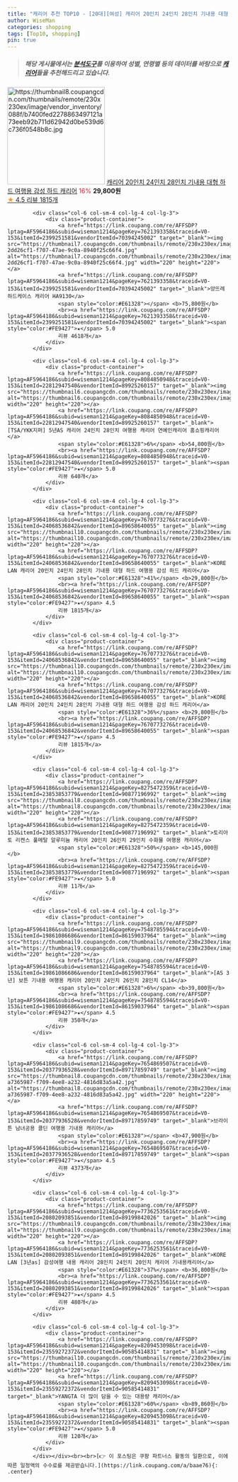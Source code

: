 ```yaml
---
title: "캐리어 추천 TOP10 - [20대][여성] 캐리어 20인치 24인치 28인치 기내용 대형 하드 여행용 감성 하드 캐리어"
author: WiseMan
categories: shopping
tags: [Top10, shopping]
pin: true
---
```


> ##### 해당 게시물에서는 [**분석도구**](https://itemscout.io/)를 이용하여 **성별**, **연령별** 등의 데이터를 바탕으로 [**캐리어**](https://link.coupang.com/a/baae76)들을 추천해드리고 있습니다.
<div class="container"><div class="row">
            <div class="col-6 col-sm-4 col-lg-4 col-lg-3">
                <div class="product-container">
                    <a href="https://link.coupang.com/re/AFFSDP?lptag=AF5964186&subid=wiseman1214&pageKey=7670773276&traceid=V0-153&itemId=24068536836&vendorItemId=89658640124" target="_blank"><img src="https://thumbnail8.coupangcdn.com/thumbnails/remote/230x230ex/image/vendor_inventory/088f/b7400fed2278863497121a73eeb92b711d62942d0be539d6c736f0548b8c.jpg" alt="https://thumbnail8.coupangcdn.com/thumbnails/remote/230x230ex/image/vendor_inventory/088f/b7400fed2278863497121a73eeb92b711d62942d0be539d6c736f0548b8c.jpg" width="220" height="220"></a>
                    <a href="https://link.coupang.com/re/AFFSDP?lptag=AF5964186&subid=wiseman1214&pageKey=7670773276&traceid=V0-153&itemId=24068536836&vendorItemId=89658640124" target="_blank">캐리어 20인치 24인치 28인치 기내용 대형 하드 여행용 감성 하드 캐리어</a>
                    <span style="color:#E61328">16%</span> <b>29,800원</b>
                    <br><a href="https://link.coupang.com/re/AFFSDP?lptag=AF5964186&subid=wiseman1214&pageKey=7670773276&traceid=V0-153&itemId=24068536836&vendorItemId=89658640124" target="_blank"><span style="color:#FE9427">★</span> 4.5
                    리뷰 1815개</a>
                </div>
            </div>
            
            <div class="col-6 col-sm-4 col-lg-4 col-lg-3">
                <div class="product-container">
                    <a href="https://link.coupang.com/re/AFFSDP?lptag=AF5964186&subid=wiseman1214&pageKey=7621393358&traceid=V0-153&itemId=2399251581&vendorItemId=70394245002" target="_blank"><img src="https://thumbnail7.coupangcdn.com/thumbnails/remote/230x230ex/image/retail/images/2914412808088113-2dd26cf1-f707-47ae-9c0a-8940f25c66f4.jpg" alt="https://thumbnail7.coupangcdn.com/thumbnails/remote/230x230ex/image/retail/images/2914412808088113-2dd26cf1-f707-47ae-9c0a-8940f25c66f4.jpg" width="220" height="220"></a>
                    <a href="https://link.coupang.com/re/AFFSDP?lptag=AF5964186&subid=wiseman1214&pageKey=7621393358&traceid=V0-153&itemId=2399251581&vendorItemId=70394245002" target="_blank">앙뜨레 하드케이스 캐리어 HA9130</a>
                    <span style="color:#E61328"></span> <b>75,800원</b>
                    <br><a href="https://link.coupang.com/re/AFFSDP?lptag=AF5964186&subid=wiseman1214&pageKey=7621393358&traceid=V0-153&itemId=2399251581&vendorItemId=70394245002" target="_blank"><span style="color:#FE9427">★</span> 5.0
                    리뷰 4618개</a>
                </div>
            </div>
            
            <div class="col-6 col-sm-4 col-lg-4 col-lg-3">
                <div class="product-container">
                    <a href="https://link.coupang.com/re/AFFSDP?lptag=AF5964186&subid=wiseman1214&pageKey=8084850948&traceid=V0-153&itemId=22812947540&vendorItemId=89925260157" target="_blank"><img src="https://thumbnail6.coupangcdn.com/thumbnails/remote/230x230ex/image/vendor_inventory/aeee/f7f429d8daf02caf20bf8674f72a0d5f996851b892c846de578632016fc2.jpg" alt="https://thumbnail6.coupangcdn.com/thumbnails/remote/230x230ex/image/vendor_inventory/aeee/f7f429d8daf02caf20bf8674f72a0d5f996851b892c846de578632016fc2.jpg" width="220" height="220"></a>
                    <a href="https://link.coupang.com/re/AFFSDP?lptag=AF5964186&subid=wiseman1214&pageKey=8084850948&traceid=V0-153&itemId=22812947540&vendorItemId=89925260157" target="_blank">[TSA/YKK지퍼] 5년AS 캐리어 24인치 28인치 여행용 캐리어 연예인캐리어 홈쇼핑캐리어</a>
                    <span style="color:#E61328">6%</span> <b>54,800원</b>
                    <br><a href="https://link.coupang.com/re/AFFSDP?lptag=AF5964186&subid=wiseman1214&pageKey=8084850948&traceid=V0-153&itemId=22812947540&vendorItemId=89925260157" target="_blank"><span style="color:#FE9427">★</span> 5.0
                    리뷰 640개</a>
                </div>
            </div>
            
            <div class="col-6 col-sm-4 col-lg-4 col-lg-3">
                <div class="product-container">
                    <a href="https://link.coupang.com/re/AFFSDP?lptag=AF5964186&subid=wiseman1214&pageKey=7670773276&traceid=V0-153&itemId=24068536842&vendorItemId=89658640055" target="_blank"><img src="https://thumbnail10.coupangcdn.com/thumbnails/remote/230x230ex/image/vendor_inventory/2f2b/d406bab521aaaf3fba26721e98d44cd53b3bc07ab4985967b3b26e765c39.jpg" alt="https://thumbnail10.coupangcdn.com/thumbnails/remote/230x230ex/image/vendor_inventory/2f2b/d406bab521aaaf3fba26721e98d44cd53b3bc07ab4985967b3b26e765c39.jpg" width="220" height="220"></a>
                    <a href="https://link.coupang.com/re/AFFSDP?lptag=AF5964186&subid=wiseman1214&pageKey=7670773276&traceid=V0-153&itemId=24068536842&vendorItemId=89658640055" target="_blank">KORE LAN 캐리어 20인치 24인치 28인치 기내용 대형 하드 여행용 감성 하드 캐리어</a>
                    <span style="color:#E61328">41%</span> <b>29,800원</b>
                    <br><a href="https://link.coupang.com/re/AFFSDP?lptag=AF5964186&subid=wiseman1214&pageKey=7670773276&traceid=V0-153&itemId=24068536842&vendorItemId=89658640055" target="_blank"><span style="color:#FE9427">★</span> 4.5
                    리뷰 1815개</a>
                </div>
            </div>
            
            <div class="col-6 col-sm-4 col-lg-4 col-lg-3">
                <div class="product-container">
                    <a href="https://link.coupang.com/re/AFFSDP?lptag=AF5964186&subid=wiseman1214&pageKey=7670773276&traceid=V0-153&itemId=24068536842&vendorItemId=89658640055" target="_blank"><img src="https://thumbnail10.coupangcdn.com/thumbnails/remote/230x230ex/image/vendor_inventory/2f2b/d406bab521aaaf3fba26721e98d44cd53b3bc07ab4985967b3b26e765c39.jpg" alt="https://thumbnail10.coupangcdn.com/thumbnails/remote/230x230ex/image/vendor_inventory/2f2b/d406bab521aaaf3fba26721e98d44cd53b3bc07ab4985967b3b26e765c39.jpg" width="220" height="220"></a>
                    <a href="https://link.coupang.com/re/AFFSDP?lptag=AF5964186&subid=wiseman1214&pageKey=7670773276&traceid=V0-153&itemId=24068536842&vendorItemId=89658640055" target="_blank">KORE LAN 캐리어 20인치 24인치 28인치 기내용 대형 하드 여행용 감성 하드 캐리어</a>
                    <span style="color:#E61328">36%</span> <b>29,800원</b>
                    <br><a href="https://link.coupang.com/re/AFFSDP?lptag=AF5964186&subid=wiseman1214&pageKey=7670773276&traceid=V0-153&itemId=24068536842&vendorItemId=89658640055" target="_blank"><span style="color:#FE9427">★</span> 4.5
                    리뷰 1815개</a>
                </div>
            </div>
            
            <div class="col-6 col-sm-4 col-lg-4 col-lg-3">
                <div class="product-container">
                    <a href="https://link.coupang.com/re/AFFSDP?lptag=AF5964186&subid=wiseman1214&pageKey=8275472359&traceid=V0-153&itemId=23853853779&vendorItemId=90877196992" target="_blank"><img src="https://thumbnail8.coupangcdn.com/thumbnails/remote/230x230ex/image/vendor_inventory/635c/a30f878e912f6c3e57a9c9efd0bd16e1f30dab0a4b9ddcdf3de088b681d0.jpg" alt="https://thumbnail8.coupangcdn.com/thumbnails/remote/230x230ex/image/vendor_inventory/635c/a30f878e912f6c3e57a9c9efd0bd16e1f30dab0a4b9ddcdf3de088b681d0.jpg" width="220" height="220"></a>
                    <a href="https://link.coupang.com/re/AFFSDP?lptag=AF5964186&subid=wiseman1214&pageKey=8275472359&traceid=V0-153&itemId=23853853779&vendorItemId=90877196992" target="_blank">토리아토 리켄스 풀메탈 알루미늄 캐리어 20인치 26인치 29인치 수화물 여행용 캐리어</a>
                    <span style="color:#E61328">50%</span> <b>145,000원</b>
                    <br><a href="https://link.coupang.com/re/AFFSDP?lptag=AF5964186&subid=wiseman1214&pageKey=8275472359&traceid=V0-153&itemId=23853853779&vendorItemId=90877196992" target="_blank"><span style="color:#FE9427">★</span> 5.0
                    리뷰 11개</a>
                </div>
            </div>
            
            <div class="col-6 col-sm-4 col-lg-4 col-lg-3">
                <div class="product-container">
                    <a href="https://link.coupang.com/re/AFFSDP?lptag=AF5964186&subid=wiseman1214&pageKey=7548785594&traceid=V0-153&itemId=19861086686&vendorItemId=86159037964" target="_blank"><img src="https://thumbnail9.coupangcdn.com/thumbnails/remote/230x230ex/image/vendor_inventory/e0c1/8b566f500e9bed79a1562528e6987c5837bb5b8589b8c6424d5ae6d14253.jpg" alt="https://thumbnail9.coupangcdn.com/thumbnails/remote/230x230ex/image/vendor_inventory/e0c1/8b566f500e9bed79a1562528e6987c5837bb5b8589b8c6424d5ae6d14253.jpg" width="220" height="220"></a>
                    <a href="https://link.coupang.com/re/AFFSDP?lptag=AF5964186&subid=wiseman1214&pageKey=7548785594&traceid=V0-153&itemId=19861086686&vendorItemId=86159037964" target="_blank">[AS 3년] 보튼 기내용 여행용 캐리어 20인치 24인치 26인치 28인치 CL14</a>
                    <span style="color:#E61328">6%</span> <b>39,800원</b>
                    <br><a href="https://link.coupang.com/re/AFFSDP?lptag=AF5964186&subid=wiseman1214&pageKey=7548785594&traceid=V0-153&itemId=19861086686&vendorItemId=86159037964" target="_blank"><span style="color:#FE9427">★</span> 4.5
                    리뷰 350개</a>
                </div>
            </div>
            
            <div class="col-6 col-sm-4 col-lg-4 col-lg-3">
                <div class="product-container">
                    <a href="https://link.coupang.com/re/AFFSDP?lptag=AF5964186&subid=wiseman1214&pageKey=7654869507&traceid=V0-153&itemId=20377936528&vendorItemId=89717859749" target="_blank"><img src="https://thumbnail8.coupangcdn.com/thumbnails/remote/230x230ex/image/retail/images/524237667197351-a7365987-f709-4ee8-a232-4816d83a5a42.jpg" alt="https://thumbnail8.coupangcdn.com/thumbnails/remote/230x230ex/image/retail/images/524237667197351-a7365987-f709-4ee8-a232-4816d83a5a42.jpg" width="220" height="220"></a>
                    <a href="https://link.coupang.com/re/AFFSDP?lptag=AF5964186&subid=wiseman1214&pageKey=7654869507&traceid=V0-153&itemId=20377936528&vendorItemId=89717859749" target="_blank">브라이튼 남녀공용 콜딘 여행용 기내용 캐리어</a>
                    <span style="color:#E61328"></span> <b>47,900원</b>
                    <br><a href="https://link.coupang.com/re/AFFSDP?lptag=AF5964186&subid=wiseman1214&pageKey=7654869507&traceid=V0-153&itemId=20377936528&vendorItemId=89717859749" target="_blank"><span style="color:#FE9427">★</span> 4.5
                    리뷰 4373개</a>
                </div>
            </div>
            
            <div class="col-6 col-sm-4 col-lg-4 col-lg-3">
                <div class="product-container">
                    <a href="https://link.coupang.com/re/AFFSDP?lptag=AF5964186&subid=wiseman1214&pageKey=7736253561&traceid=V0-153&itemId=20802093851&vendorItemId=89199842026" target="_blank"><img src="https://thumbnail9.coupangcdn.com/thumbnails/remote/230x230ex/image/vendor_inventory/04c0/c13c4f5502bf6a31160cb0f2a81d94beb6409448ccc4902da5c799672767.jpg" alt="https://thumbnail9.coupangcdn.com/thumbnails/remote/230x230ex/image/vendor_inventory/04c0/c13c4f5502bf6a31160cb0f2a81d94beb6409448ccc4902da5c799672767.jpg" width="220" height="220"></a>
                    <a href="https://link.coupang.com/re/AFFSDP?lptag=AF5964186&subid=wiseman1214&pageKey=7736253561&traceid=V0-153&itemId=20802093851&vendorItemId=89199842026" target="_blank">KORE LAN [3년as] 감성여행 내용 캐리어 28인치 24인치 20인치 캐리어 기내용캐리어</a>
                    <span style="color:#E61328">37%</span> <b>36,800원</b>
                    <br><a href="https://link.coupang.com/re/AFFSDP?lptag=AF5964186&subid=wiseman1214&pageKey=7736253561&traceid=V0-153&itemId=20802093851&vendorItemId=89199842026" target="_blank"><span style="color:#FE9427">★</span> 4.5
                    리뷰 480개</a>
                </div>
            </div>
            
            <div class="col-6 col-sm-4 col-lg-4 col-lg-3">
                <div class="product-container">
                    <a href="https://link.coupang.com/re/AFFSDP?lptag=AF5964186&subid=wiseman1214&pageKey=8209453098&traceid=V0-153&itemId=23559272372&vendorItemId=90585414831" target="_blank"><img src="https://thumbnail10.coupangcdn.com/thumbnails/remote/230x230ex/image/vendor_inventory/0fe7/ea3bdcd2f25cf4727764e91a11c18a0e09c294c19db09533a52b066e51c6.jpg" alt="https://thumbnail10.coupangcdn.com/thumbnails/remote/230x230ex/image/vendor_inventory/0fe7/ea3bdcd2f25cf4727764e91a11c18a0e09c294c19db09533a52b066e51c6.jpg" width="220" height="220"></a>
                    <a href="https://link.coupang.com/re/AFFSDP?lptag=AF5964186&subid=wiseman1214&pageKey=8209453098&traceid=V0-153&itemId=23559272372&vendorItemId=90585414831" target="_blank">YANGTA 더 많이 담을 수 있는 대용량 캐리어</a>
                    <span style="color:#E61328">60%</span> <b>89,860원</b>
                    <br><a href="https://link.coupang.com/re/AFFSDP?lptag=AF5964186&subid=wiseman1214&pageKey=8209453098&traceid=V0-153&itemId=23559272372&vendorItemId=90585414831" target="_blank"><span style="color:#FE9427">★</span> 5.0
                    리뷰 120개</a>
                </div>
            </div>
            </div></div><br><br>[👉 이 포스팅은 쿠팡 파트너스 활동의 일환으로, 이에 따른 일정액의 수수료를 제공받습니다.](https://link.coupang.com/a/baae76){: .center}